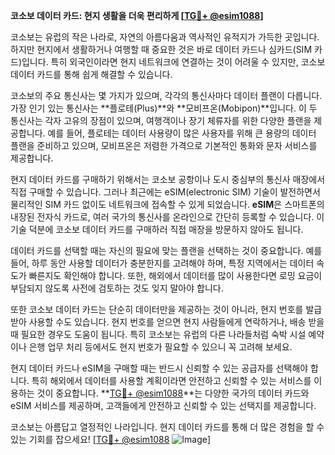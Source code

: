 **코소보 데이터 카드: 현지 생활을 더욱 편리하게 [[TG💪+ @esim1088](https://t.me/s/esim1088)]**

코소보는 유럽의 작은 나라로, 자연의 아름다움과 역사적인 유적지가 가득한 곳입니다. 하지만 현지에서 생활하거나 여행할 때 중요한 것은 바로 데이터 카드나 심카드(SIM 카드)입니다. 특히 외국인이라면 현지 네트워크에 연결하는 것이 어려울 수 있지만, 코소보 데이터 카드를 통해 쉽게 해결할 수 있습니다.

코소보의 주요 통신사는 몇 가지가 있으며, 각각의 통신사마다 데이터 플랜이 다릅니다. 가장 인기 있는 통신사는 **플로테(Plus)**와 **모비프온(Mobipon)**입니다. 이 두 통신사는 각자 고유의 장점이 있으며, 여행객이나 장기 체류자를 위한 다양한 플랜을 제공합니다. 예를 들어, 플로테는 데이터 사용량이 많은 사용자를 위해 큰 용량의 데이터 플랜을 준비하고 있으며, 모비프온은 저렴한 가격으로 기본적인 통화와 문자 서비스를 제공합니다.

현지 데이터 카드를 구매하기 위해서는 코소보 공항이나 도시 중심부의 통신사 매장에서 직접 구매할 수 있습니다. 그러나 최근에는 eSIM(electronic SIM) 기술이 발전하면서 물리적인 SIM 카드 없이도 네트워크에 접속할 수 있게 되었습니다. **eSIM**은 스마트폰의 내장된 전자식 카드로, 여러 국가의 통신사를 온라인으로 간단히 등록할 수 있습니다. 이 기술 덕분에 코소보 데이터 카드를 구매하러 직접 매장을 방문하지 않아도 됩니다.

데이터 카드를 선택할 때는 자신의 필요에 맞는 플랜을 선택하는 것이 중요합니다. 예를 들어, 하루 동안 사용할 데이터가 충분한지를 고려해야 하며, 특정 지역에서는 데이터 속도가 빠른지도 확인해야 합니다. 또한, 해외에서 데이터를 많이 사용한다면 로밍 요금이 부담되지 않도록 사전에 검토하는 것도 잊지 말아야 합니다.

또한 코소보 데이터 카드는 단순히 데이터만을 제공하는 것이 아니라, 현지 번호를 발급받아 사용할 수도 있습니다. 현지 번호를 얻으면 현지 사람들에게 연락하거나, 배송 받을 때 필요한 경우도 도움이 됩니다. 특히 코소보는 유럽의 다른 나라들처럼 숙박 시설 예약이나 은행 업무 처리 등에서도 현지 번호가 필요할 수 있으니 꼭 고려해 보세요.

현지 데이터 카드나 eSIM을 구매할 때는 반드시 신뢰할 수 있는 공급자를 선택해야 합니다. 특히 해외에서 데이터를 사용할 계획이라면 안전하고 신뢰할 수 있는 서비스를 이용하는 것이 중요합니다. **[TG💪+ @esim1088](https://t.me/s/esim1088)**는 다양한 국가의 데이터 카드와 eSIM 서비스를 제공하며, 고객들에게 안전하고 신뢰할 수 있는 선택지를 제공합니다.

코소보는 아름답고 열정적인 나라입니다. 현지 데이터 카드를 통해 더 많은 경험을 할 수 있는 기회를 잡으세요! [[TG💪+ @esim1088](https://t.me/s/esim1088) ![Image](https://i.postimg.cc/Y0z9fWf4/image.png)]